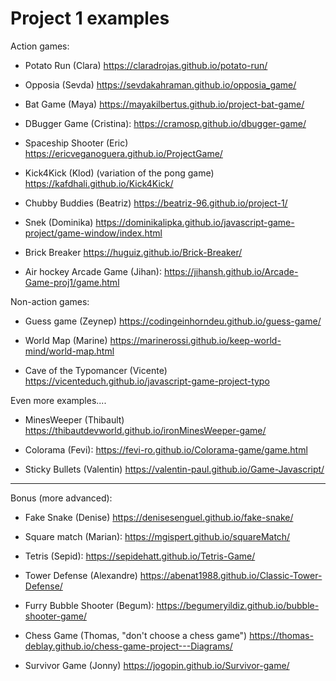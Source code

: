 
# Project 1 examples

<!--
Some project-1 examples:
- Chubby Buddies: https://beatriz-96.github.io/project-1/
- Potato Run: https://claradrojas.github.io/potato-run/
- Opposia: https://sevdakahraman.github.io/opposia_game/
- Kick4Kick: https://kafdhali.github.io/Kick4Kick/
- DBugger Game: https://cramosp.github.io/dbugger-game/
- Snek: https://dominikalipka.github.io/javascript-game-project/game-window/index.html
- Guess game: https://codingeinhorndeu.github.io/guess-game/
- Sticky Bullets: https://valentin-paul.github.io/Game-Javascript/
- Air hockey Arcade Game: https://jihansh.github.io/Arcade-Game-proj1/game.html
- Survivor Game: https://jogopin.github.io/Survivor-game/
 -->



Action games:

- Potato Run (Clara)
  https://claradrojas.github.io/potato-run/

- Opposia (Sevda)
  https://sevdakahraman.github.io/opposia_game/

- Bat Game (Maya)
  https://mayakilbertus.github.io/project-bat-game/


- DBugger Game (Cristina):
  https://cramosp.github.io/dbugger-game/
  <!-- Shoot with spacebar -->

- Spaceship Shooter (Eric)
  https://ericveganoguera.github.io/ProjectGame/


- Kick4Kick (Klod) (variation of the pong game)
  https://kafdhali.github.io/Kick4Kick/


- Chubby Buddies (Beatriz)
  https://beatriz-96.github.io/project-1/
  <!-- Note: play with keys "1" and "2" -->
  <!-- Similar: "stacky-bird" -->


- Snek (Dominika)
  https://dominikalipka.github.io/javascript-game-project/game-window/index.html

- Brick Breaker
  https://huguiz.github.io/Brick-Breaker/


- Air hockey Arcade Game (Jihan): 
  https://jihansh.github.io/Arcade-Game-proj1/game.html


Non-action games:

- Guess game (Zeynep)
  https://codingeinhorndeu.github.io/guess-game/


- World Map (Marine)
  https://marinerossi.github.io/keep-world-mind/world-map.html


- Cave of the Typomancer (Vicente)
  https://vicenteduch.github.io/javascript-game-project-typo


Even more examples....

- MinesWeeper (Thibault)
  https://thibautdevworld.github.io/ironMinesWeeper-game/

- Colorama (Fevi):
  https://fevi-ro.github.io/Colorama-game/game.html

- Sticky Bullets (Valentin)
  https://valentin-paul.github.io/Game-Javascript/



---


Bonus (more advanced):

- Fake Snake (Denise)
  https://denisesenguel.github.io/fake-snake/

- Square match (Marian):
  https://mgispert.github.io/squareMatch/


- Tetris (Sepid):
  https://sepidehatt.github.io/Tetris-Game/


- Tower Defense (Alexandre)
  https://abenat1988.github.io/Classic-Tower-Defense/

- Furry Bubble Shooter (Begum):
  https://begumeryildiz.github.io/bubble-shooter-game/


- Chess Game (Thomas, "don't choose a chess game")
  https://thomas-deblay.github.io/chess-game-project---Diagrams/

- Survivor Game (Jonny)
  https://jogopin.github.io/Survivor-game/


  